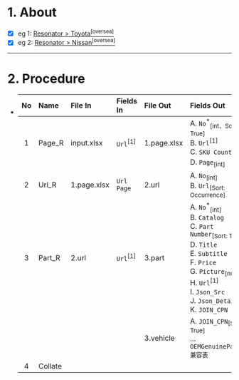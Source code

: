 # 1. About

- [x] eg 1: [Resonator > Toyota<sup>[oversea]</sup>](https://toyota.oempartsonline.com/search?search_str=Resonator)
- [x] eg 2: [Resonator > Nissan<sup>[oversea]</sup>](https://nissan.oempartsonline.com/search?search_str=Resonator)

- - -

# 2. Procedure

- |No|Name|File In|Fields In|File Out|Fields Out|
  |:-:|:-|:-|:-|:-|:-|
  |1|Page_R|input.xlsx|`Url`<sup>[1]</sup>|1.page.xlsx|A. `No`<sup>\*</sup><sub>[int、Sort: True]</sub><br />B. `Url`<sup>[1]</sup><br />C. `SKU Count`<sub>[int]</sub><br />D. `Page`<sub>[int]</sub>|
  |2|Url_R|1.page.xlsx|`Url`<br />`Page`|2.url|A. `No`<sub>[int]</sub><br />B. `Url`<sub>[Sort: Occurrence]</sub>|
  |3|Part_R|2.url|`Url`<sup>[1]</sup>|3.part|A. `No`<sup>\*</sup><sub>[int]</sub><br />B. `Catalog`<br />C. `Part Number`<sub>[Sort: True]</sub><br />D. `Title`<br />E. `Subtitle`<br />F. `Price`<br />G. `Picture`<sub>[null]</sub><br />H. `Url`<sup>[1]</sup><br />I. `Json_Src`<br />J. `Json_Detail`<br />K. `JOIN_CPN`|
  |||||3.vehicle|A. `JOIN_CPN`<sub>[Sort: True]</sub><br />... `OEMGenuineParts兼容表`|
  |4|Collate|||||
